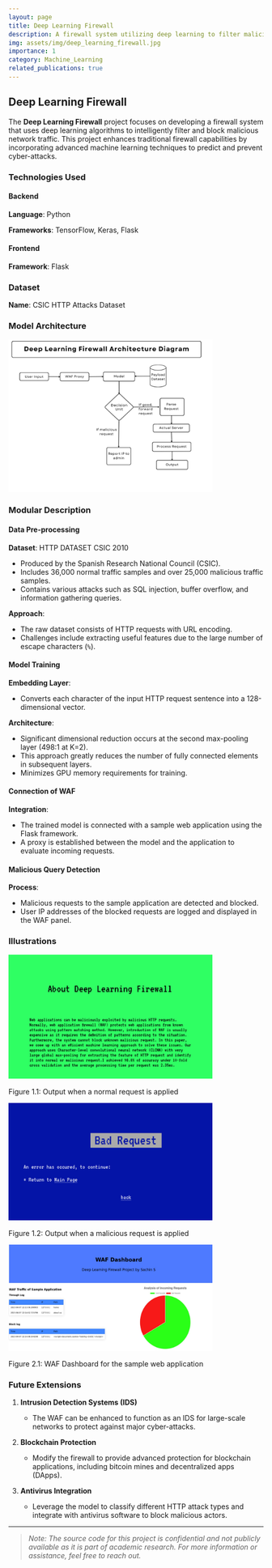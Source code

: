 ```yaml
---
layout: page
title: Deep Learning Firewall
description: A firewall system utilizing deep learning to filter malicious network traffic
img: assets/img/deep_learning_firewall.jpg
importance: 1
category: Machine_Learning
related_publications: true
---
```

## Deep Learning Firewall

The **Deep Learning Firewall** project focuses on developing a firewall system that uses deep learning algorithms to intelligently filter and block malicious network traffic. This project enhances traditional firewall capabilities by incorporating advanced machine learning techniques to predict and prevent cyber-attacks.

### Technologies Used

#### Backend
**Language**: Python

**Frameworks**: TensorFlow, Keras, Flask

#### Frontend
**Framework**: Flask

### Dataset

**Name**: CSIC HTTP Attacks Dataset

### Model Architecture

<div class="text-center">
    <img src="https://raw.githubusercontent.com/sachindots/Projects/refs/heads/main/Diagrams/dlf.png" alt="Model Architecture" class="img-fluid rounded" style="max-width: 80%;">
</div>

### Modular Description

#### Data Pre-processing

**Dataset**: HTTP DATASET CSIC 2010
  - Produced by the Spanish Research National Council (CSIC).
  - Includes 36,000 normal traffic samples and over 25,000 malicious traffic samples.
  - Contains various attacks such as SQL injection, buffer overflow, and information gathering queries.

**Approach**:
  - The raw dataset consists of HTTP requests with URL encoding.
  - Challenges include extracting useful features due to the large number of escape characters (`%`).

#### Model Training

**Embedding Layer**:
  - Converts each character of the input HTTP request sentence into a 128-dimensional vector.

**Architecture**:
  - Significant dimensional reduction occurs at the second max-pooling layer (498:1 at K=2).
  - This approach greatly reduces the number of fully connected elements in subsequent layers.
  - Minimizes GPU memory requirements for training.

#### Connection of WAF

**Integration**:
  - The trained model is connected with a sample web application using the Flask framework.
  - A proxy is established between the model and the application to evaluate incoming requests.

#### Malicious Query Detection

**Process**:
  - Malicious requests to the sample application are detected and blocked.
  - User IP addresses of the blocked requests are logged and displayed in the WAF panel.

### Illustrations

<div class="row">
    <div class="col-sm mt-3">
        <img src="https://raw.githubusercontent.com/sachindots/Projects/refs/heads/main/Diagrams/1.1.png" alt="Sample Web Application Output - Normal Request" class="img-fluid rounded" style="max-width: 80%;">
        <p class="text-center">Figure 1.1: Output when a normal request is applied</p>
    </div>
    <div class="col-sm mt-3">
        <img src="https://raw.githubusercontent.com/sachindots/Projects/refs/heads/main/Diagrams/1.2.png" alt="Sample Web Application Output - Malicious Request" class="img-fluid rounded" style="max-width: 80%;">
        <p class="text-center">Figure 1.2: Output when a malicious request is applied</p>
    </div>
</div>

<div class="text-center mt-3">
    <img src="https://raw.githubusercontent.com/sachindots/Projects/refs/heads/main/Diagrams/2.1.png" alt="WAF Dashboard" class="img-fluid rounded" style="max-width: 80%;">
    <p>Figure 2.1: WAF Dashboard for the sample web application</p>
</div>

### Future Extensions

1. **Intrusion Detection Systems (IDS)**
   - The WAF can be enhanced to function as an IDS for large-scale networks to protect against major cyber-attacks.

2. **Blockchain Protection**
   - Modify the firewall to provide advanced protection for blockchain applications, including bitcoin mines and decentralized apps (DApps).

3. **Antivirus Integration**
   - Leverage the model to classify different HTTP attack types and integrate with antivirus software to block malicious actors.

---

> *Note: The source code for this project is confidential and not publicly available as it is part of academic research. For more information or assistance, feel free to reach out.*
